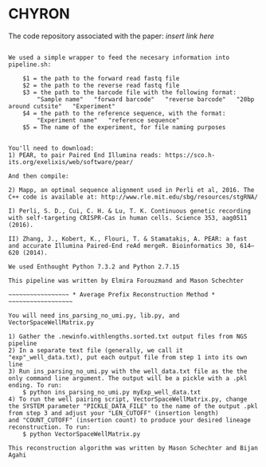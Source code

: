 # CHYRON

The code repository associated with the paper: *insert link here*

~~~~~~~~~~~~~~~~~~ * NGS Sequencing Pipeline * ~~~~~~~~~~~~~~~~~~~~

We used a simple wrapper to feed the necesary information into pipeline.sh:

	$1 = the path to the forward read fastq file
	$2 = the path to the reverse read fastq file
	$3 = the path to the barcode file with the following format:
		"Sample name"	"forward barcode"	"reverse barcode"	"20bp around cutsite"	"Experiment"
	$4 = the path to the reference sequence, with the format:
		"Experiment name"	"reference sequence"
	$5 = The name of the experiment, for file naming purposes


You'll need to download:
1) PEAR, to pair Paired End Illumina reads: https://sco.h-its.org/exelixis/web/software/pear/

And then compile:

2) Mapp, an optimal sequence alignment used in Perli et al, 2016. The C++ code is available at: http://www.rle.mit.edu/sbg/resources/stgRNA/

I) Perli, S. D., Cui, C. H. & Lu, T. K. Continuous genetic recording with self-targeting CRISPR-Cas in human cells. Science 353, aag0511 (2016).

II) Zhang, J., Kobert, K., Flouri, T. & Stamatakis, A. PEAR: a fast and accurate Illumina Paired-End reAd mergeR. Bioinformatics 30, 614–620 (2014).

We used Enthought Python 7.3.2 and Python 2.7.15

This pipeline was written by Elmira Forouzmand and Mason Schechter

~~~~~~~~~~~~~~~~~ * Average Prefix Reconstruction Method * ~~~~~~~~~~~~~~~~~~

You will need ins_parsing_no_umi.py, lib.py, and VectorSpaceWellMatrix.py

1) Gather the .newinfo.withlengths.sorted.txt output files from NGS pipeline
2) In a separate text file (generally, we call it "exp"_well_data.txt), put each output file from step 1 into its own line
3) Run ins_parsing_no_umi.py with the well_data.txt file as the the only command line argument. The output will be a pickle with a .pkl ending. To run:
    $ python ins_parsing_no_umi.py myExp_well_data.txt
4) To run the well pairing script, VectorSpaceWellMatrix.py, change the SYSTEM parameter "PICKLE_DATA_FILE" to the name of the output .pkl from step 3 and adjust your "LEN_CUTOFF" (insertion length)
and "COUNT_CUTOFF" (insertion count) to produce your desired lineage reconstruction. To run:
    $ python VectorSpaceWellMatrix.py
    
This reconstruction algorithm was written by Mason Schechter and Bijan Agahi

